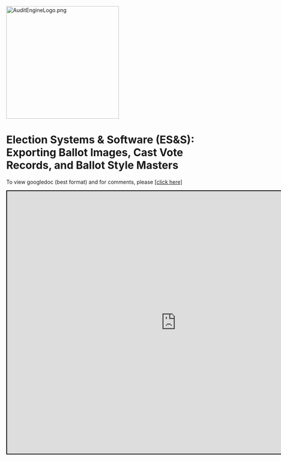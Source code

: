 <link rel="icon" type="image/x-icon" href="https://mapper.auditengine.org/assets/images/A.png">

<img src="https://copswiki.org/w/pub/Common/AuditEngine/AuditEngineLogo.png" alt="AuditEngineLogo.png" width='300' />

# Election Systems & Software (ES&S): Exporting Ballot Images, Cast Vote Records, and Ballot Style Masters

To view googledoc (best format) and  for comments, please <a href="https://docs.google.com/document/d/1rAW6JRnaaP8949ALVcPp0Kg5vd9gjfJVKjL7ZppB2oE/edit?usp=sharing" target="_blank">[click here]</a><br>

<iframe src="https://docs.google.com/document/d/e/2PACX-1vTCCl-_koZzxi9msdTQnB5SQWQs8raeh3hKAIZLVHwYciVH-QK62QBZ1vRhhclAQvpxsP6tNVmjEDY5/pub?embedded=true" width=900 height=700  style="border: 2px solid black;"></iframe>

### 